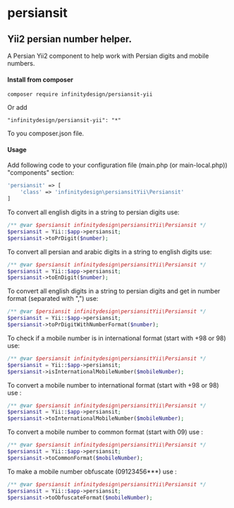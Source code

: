 # persiansit

## Yii2 persian number helper.

A Persian Yii2 component to help work with Persian digits and mobile numbers.

#### Install from composer
```$xslt
composer require infinitydesign/persiansit-yii
```
Or add
```$xslt
"infinitydesign/persiansit-yii": "*"
```
To you composer.json file.

#### Usage
Add following code to your configuration file (main.php (or main-local.php)) "components" section:
```php
'persiansit' => [
    'class' => 'infinitydesign\persiansitYii\Persiansit'
]
```

To convert all english digits in a string to persian digits use:
```php
/** @var $persiansit infinitydesign\persiansitYii\Persiansit */
$persiansit = Yii::$app->persiansit;
$persiansit->toPrDigit($number);
```

To convert all persian and arabic digits in a string to english digits use:
```php
/** @var $persiansit infinitydesign\persiansitYii\Persiansit */
$persiansit = Yii::$app->persiansit;
$persiansit->toEnDigit($number);
```

To convert all english digits in a string to persian digits and get in number format (separated with ",") use:
```php
/** @var $persiansit infinitydesign\persiansitYii\Persiansit */
$persiansit = Yii::$app->persiansit;
$persiansit->toPrDigitWithNumberFormat($number);
```

To check if a mobile number is in international format (start with +98 or 98) use:
```php
/** @var $persiansit infinitydesign\persiansitYii\Persiansit */
$persiansit = Yii::$app->persiansit;
$persiansit->isInternationalMobileNumber($mobileNumber);
```

To convert a mobile number to international format (start with +98 or 98) use :
```php
/** @var $persiansit infinitydesign\persiansitYii\Persiansit */
$persiansit = Yii::$app->persiansit;
$persiansit->toInternationalMobileNumber($mobileNumber);
```

To convert a mobile number to common format (start with 09) use :
```php
/** @var $persiansit infinitydesign\persiansitYii\Persiansit */
$persiansit = Yii::$app->persiansit;
$persiansit->toCommonFormat($mobileNumber);
```

To make a mobile number obfuscate (09123456***) use :
```php
/** @var $persiansit infinitydesign\persiansitYii\Persiansit */
$persiansit = Yii::$app->persiansit;
$persiansit->toObfuscateFormat($mobileNumber);
```
